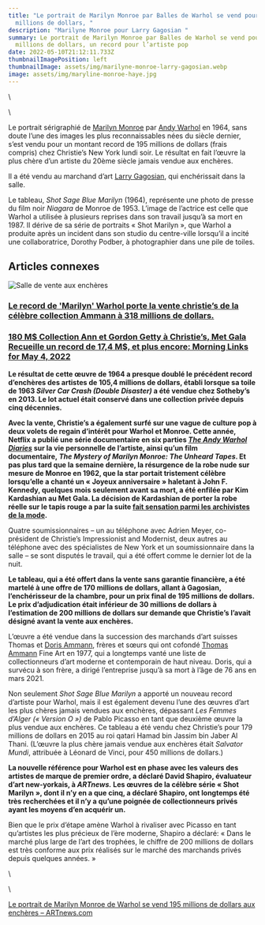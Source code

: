 ```yaml
---
title: "Le portrait de Marilyn Monroe par Balles de Warhol se vend pour 195
  millions de dollars, "
description: "Marilyne Monroe pour Larry Gagosian "
summary: Le portrait de Marilyn Monroe par Balles de Warhol se vend pour 195
  millions de dollars, un record pour l’artiste pop
date: 2022-05-10T21:12:11.733Z
thumbnailImagePosition: left
thumbnailImage: assets/img/marilyne-monroe-larry-gagosian.webp
image: assets/img/maryline-monroe-haye.jpg
---
```

<!--StartFragment-->


<!--EndFragment-->\
\
<!--StartFragment-->

Le portrait sérigraphié de [Marilyn Monroe](https://www.artnews.com/t/marilyn-monroe/) par [Andy Warhol](https://www.artnews.com/t/andy-warhol/) en 1964, sans doute l’une des images les plus reconnaissables nées du siècle dernier, s’est vendu pour un montant record de 195 millions de dollars (frais compris) chez Christie’s New York lundi soir. Le résultat en fait l’œuvre la plus chère d’un artiste du 20ème siècle jamais vendue aux enchères.

Il a été vendu au marchand d’art [Larry Gagosian](https://www.artnews.com/t/larry-gagosian/), qui enchérissait dans la salle.

Le tableau, *Shot* *Sage Blue Marilyn* (1964), représente une photo de presse du film noir *Niagara* de Monroe de 1953. L’image de l’actrice est celle que Warhol a utilisée à plusieurs reprises dans son travail jusqu’à sa mort en 1987. Il dérive de sa série de portraits « Shot Marilyn », que Warhol a produite après un incident dans son studio du centre-ville lorsqu’il a incité une collaboratrice, Dorothy Podber, à photographier dans une pile de toiles.

## Articles connexes

![Salle de vente aux enchères](https://www.artnews.com/wp-content/uploads/2022/05/Screen-Shot-2022-05-09-at-7.12.25-PM-e1652137982957.png?w=150&h=150&crop=1)

### [Le record de 'Marilyn' Warhol porte la vente christie’s de la célèbre collection Ammann à 318 millions de dollars.](https://www.artnews.com/art-news/news/christies-ammann-collection-sales-report-1234628045/)

### [180 M$ Collection Ann et Gordon Getty à Christie’s, Met Gala Recueille un record de 17,4 M$, et plus encore: Morning Links for May 4, 2022](https://www.artnews.com/art-news/news/ann-gordon-getty-christies-met-gala-record-morning-links-1234627504/)

**Le résultat de cette œuvre de 1964 a presque doublé le précédent record d’enchères des artistes de 105,4 millions de dollars, établi lorsque sa toile de 1963 *Silver Car Crash (Double Disaster)* a été vendue chez Sotheby’s en 2013. Le lot actuel était conservé dans une collection privée depuis cinq décennies.**

**Avec la vente, Christie’s a également surfé sur une vague de culture pop à deux volets de regain d’intérêt pour Warhol et Monroe. Cette année, Netflix a publié une série documentaire en six parties *[The Andy Warhol Diaries](https://www.artnews.com/art-news/reviews/andy-warhol-diaries-netflix-series-review-1234620626/)* sur la vie personnelle de l’artiste, ainsi qu’un film documentaire, *The Mystery of Marilyn Monroe: The Unheard Tapes*. Et pas plus tard que la semaine dernière, la résurgence de la robe nude sur mesure de Monroe en 1962, que la star portait tristement célèbre lorsqu’elle a chanté un « Joyeux anniversaire » haletant à John F. Kennedy, quelques mois seulement avant sa mort, a été enfilée par Kim Kardashian au Met Gala. La décision de Kardashian de porter la robe réelle sur le tapis rouge a par la suite [fait sensation parmi les archivistes de la mode](https://www.latimes.com/entertainment-arts/story/2022-05-03/kim-kardashian-marilyn-monroe-dress-2022-met-gala-conservators).**

Quatre soumissionnaires – un au téléphone avec Adrien Meyer, co-président de Christie’s Impressionist and Modernist, deux autres au téléphone avec des spécialistes de New York et un soumissionnaire dans la salle – se sont disputés le travail, qui a été offert comme le dernier lot de la nuit.

**Le tableau, qui a été offert dans la vente sans garantie financière, a été martelé à une offre de 170 millions de dollars, allant à Gagosian, l’enchérisseur de la chambre, pour un prix final de 195 millions de dollars. Le prix d’adjudication était inférieur de 30 millions de dollars à l’estimation de 200 millions de dollars sur demande que Christie’s l’avait désigné avant la vente aux enchères.**

L’œuvre a été vendue dans la succession des marchands d’art suisses Thomas et [Doris Ammann](https://www.artnews.com/t/doris-ammann/), frères et sœurs qui ont cofondé [Thomas Ammann](https://www.artnews.com/t/thomas-ammann/) Fine Art en 1977, qui a longtemps vanté une liste de collectionneurs d’art moderne et contemporain de haut niveau. Doris, qui a survécu à son frère, a dirigé l’entreprise jusqu’à sa mort à l’âge de 76 ans en mars 2021.

Non seulement *Shot* *Sage Blue Marilyn* a apporté un nouveau record d’artiste pour Warhol, mais il est également devenu l’une des œuvres d’art les plus chères jamais vendues aux enchères, dépassant *Les Femmes d’Alger (« Version O »)* de Pablo Picasso en tant que deuxième œuvre la plus vendue aux enchères. Ce tableau a été vendu chez Christie’s pour 179 millions de dollars en 2015 au roi qatari Hamad bin Jassim bin Jaber Al Thani. (L’œuvre la plus chère jamais vendue aux enchères était *Salvator Mundi*, attribuée à Léonard de Vinci, pour 450 millions de dollars.)

**La nouvelle référence pour Warhol est en phase avec les valeurs des artistes de marque de premier ordre, a déclaré David Shapiro, évaluateur d’art new-yorkais, à *ARTnews.* Les œuvres de la célèbre série « Shot Marilyn », dont il n’y en a que cinq, a déclaré Shapiro, ont longtemps été très recherchées et il n’y a qu’une poignée de collectionneurs privés ayant les moyens d’en acquérir un.**

Bien que le prix d’étape amène Warhol à rivaliser avec Picasso en tant qu’artistes les plus précieux de l’ère moderne, Shapiro a déclaré: « Dans le marché plus large de l’art des trophées, le chiffre de 200 millions de dollars est très conforme aux prix réalisés sur le marché des marchands privés depuis quelques années. »

<!--EndFragment-->\
\
<!--StartFragment-->

[Le portrait de Marilyn Monroe de Warhol se vend 195 millions de dollars aux enchères – ARTnews.com](https://www.artnews.com/art-news/market/warhols-portrait-of-marilyn-monroe-sells-195-m-1234628168/)

<!--EndFragment-->
